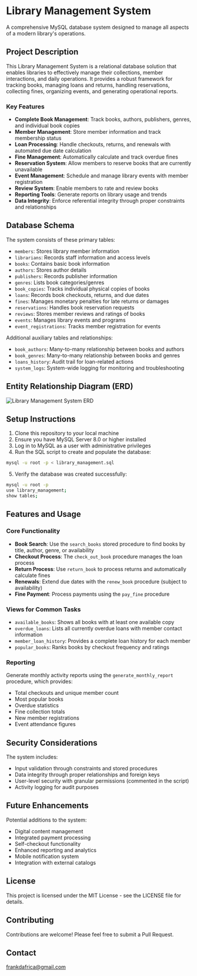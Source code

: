# Library Management System

A comprehensive MySQL database system designed to manage all aspects of a modern library's operations.

## Project Description

This Library Management System is a relational database solution that enables libraries to effectively manage their collections, member interactions, and daily operations. It provides a robust framework for tracking books, managing loans and returns, handling reservations, collecting fines, organizing events, and generating operational reports.

### Key Features

- **Complete Book Management**: Track books, authors, publishers, genres, and individual book copies
- **Member Management**: Store member information and track membership status
- **Loan Processing**: Handle checkouts, returns, and renewals with automated due date calculation
- **Fine Management**: Automatically calculate and track overdue fines
- **Reservation System**: Allow members to reserve books that are currently unavailable
- **Event Management**: Schedule and manage library events with member registration
- **Review System**: Enable members to rate and review books
- **Reporting Tools**: Generate reports on library usage and trends
- **Data Integrity**: Enforce referential integrity through proper constraints and relationships

## Database Schema

The system consists of these primary tables:

- `members`: Stores library member information
- `librarians`: Records staff information and access levels
- `books`: Contains basic book information
- `authors`: Stores author details
- `publishers`: Records publisher information
- `genres`: Lists book categories/genres
- `book_copies`: Tracks individual physical copies of books
- `loans`: Records book checkouts, returns, and due dates
- `fines`: Manages monetary penalties for late returns or damages
- `reservations`: Handles book reservation requests
- `reviews`: Stores member reviews and ratings of books
- `events`: Manages library events and programs
- `event_registrations`: Tracks member registration for events

Additional auxiliary tables and relationships:
- `book_authors`: Many-to-many relationship between books and authors
- `book_genres`: Many-to-many relationship between books and genres
- `loans_history`: Audit trail for loan-related actions
- `system_logs`: System-wide logging for monitoring and troubleshooting

## Entity Relationship Diagram (ERD)

![Library Management System ERD](https://example.com/library_management_erd.png)

## Setup Instructions

1. Clone this repository to your local machine
2. Ensure you have MySQL Server 8.0 or higher installed
3. Log in to MySQL as a user with administrative privileges
4. Run the SQL script to create and populate the database:

```bash
mysql -u root -p < library_management.sql
```

5. Verify the database was created successfully:

```bash
mysql -u root -p
use library_management;
show tables;
```

## Features and Usage

### Core Functionality

- **Book Search**: Use the `search_books` stored procedure to find books by title, author, genre, or availability
- **Checkout Process**: The `check_out_book` procedure manages the loan process
- **Return Process**: Use `return_book` to process returns and automatically calculate fines
- **Renewals**: Extend due dates with the `renew_book` procedure (subject to availability)
- **Fine Payment**: Process payments using the `pay_fine` procedure

### Views for Common Tasks

- `available_books`: Shows all books with at least one available copy
- `overdue_loans`: Lists all currently overdue loans with member contact information
- `member_loan_history`: Provides a complete loan history for each member
- `popular_books`: Ranks books by checkout frequency and ratings

### Reporting

Generate monthly activity reports using the `generate_monthly_report` procedure, which provides:
- Total checkouts and unique member count
- Most popular books
- Overdue statistics
- Fine collection totals
- New member registrations
- Event attendance figures

## Security Considerations

The system includes:
- Input validation through constraints and stored procedures
- Data integrity through proper relationships and foreign keys
- User-level security with granular permissions (commented in the script)
- Activity logging for audit purposes

## Future Enhancements

Potential additions to the system:
- Digital content management
- Integrated payment processing
- Self-checkout functionality
- Enhanced reporting and analytics
- Mobile notification system
- Integration with external catalogs

## License

This project is licensed under the MIT License - see the LICENSE file for details.

## Contributing

Contributions are welcome! Please feel free to submit a Pull Request.

## Contact

frankdafrica@gmail.com

